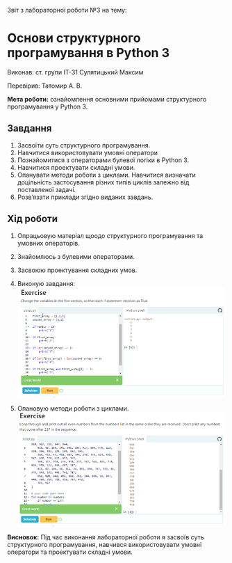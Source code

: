 Звіт з лабораторної роботи №3
на тему: 

# Основи структурного програмування в Python 3

Виконав: ст. групи ІТ-31 Сулятицький Максим

Перевірив: Татомир А. В.

**Мета роботи:** ознайомлення основними прийомами структурного програмування у Python 3.


## Завдання
1. Засвоїти суть структурного програмування.
2. Навчитися використовувати умовні оператори
3. Познайомитися з операторами булевої логіки в Python 3.
4. Навчитися проектувати складні умови.
5. Опанувати методи роботи з циклами. Навчитися визначати доцільність
застосування різних типів циклів залежно від поставленої задачі.
6. Розв’язати приклади згідно виданих завдань.

## Хід роботи
1. Опрацьовую матеріал щоодо структурного програмування та умовних операторів.
2. Знайомлюсь з булевими операторами.
4. Засвоюю проектування складних умов.
5. Виконую завдання:
![image](images/3-1.png)

5. Опановую методи роботи з циклами.
![image](images/3-2.png)

**Висновок:** Під час виконання лабораторної роботи я засвоїв суть структурного програмування, навчився використовувати умовні оператори та проектувати складні умови.
